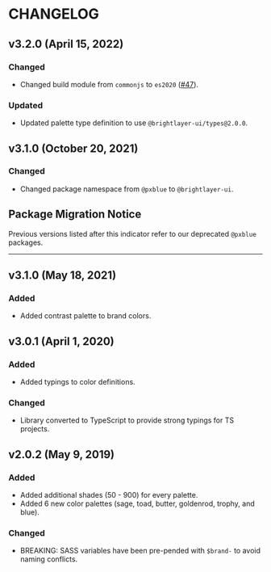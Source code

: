 # CHANGELOG

## v3.2.0 (April 15, 2022)

### Changed

-   Changed build module from `commonjs` to `es2020` ([#47](https://github.com/brightlayer-ui/colors/issues/47)).

### Updated

-   Updated palette type definition to use `@brightlayer-ui/types@2.0.0`.

## v3.1.0 (October 20, 2021)

### Changed

-   Changed package namespace from `@pxblue` to `@brightlayer-ui`.

## Package Migration Notice

Previous versions listed after this indicator refer to our deprecated `@pxblue` packages.

---

## v3.1.0 (May 18, 2021)

### Added

-   Added contrast palette to brand colors.

## v3.0.1 (April 1, 2020)

### Added

-   Added typings to color definitions.

### Changed

-   Library converted to TypeScript to provide strong typings for TS projects.

## v2.0.2 (May 9, 2019)

### Added

-   Added additional shades (50 - 900) for every palette.
-   Added 6 new color palettes (sage, toad, butter, goldenrod, trophy, and blue).

### Changed

-   BREAKING: SASS variables have been pre-pended with `$brand-` to avoid naming conflicts.
